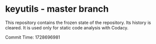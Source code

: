 # keyutils - master branch

This repository contains the frozen state of the repository.
Its history is cleared. It is used only for static code
analysis with Codacy.

Commit Time: 1728696981
